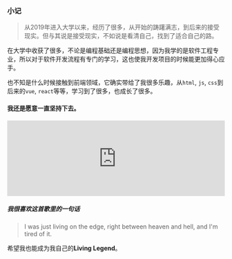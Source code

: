 ### 小记

> 从2019年进入大学以来，经历了很多，从开始的踌躇满志，到后来的接受现实。但与其说是接受现实，不如说是看清自己，找到了适合自己的路。

在大学中收获了很多，不论是编程基础还是编程思想，因为我学的是软件工程专业，所以对于软件开发流程有专门的学习，这也使我开发项目的时候能更加得心应手。

也不知是什么时候接触到前端领域，它确实带给了我很多乐趣，从`html`, `js`, `css`到后来的`vue`, `react`等等，学习到了很多，也成长了很多。

#### 我还是愿意一直坚持下去。

<iframe allow="autoplay *; encrypted-media *; fullscreen *; clipboard-write" frameborder="0" height="175" style="width:100%;max-width:660px;overflow:hidden;background:transparent;" sandbox="allow-forms allow-popups allow-same-origin allow-scripts allow-storage-access-by-user-activation allow-top-navigation-by-user-activation" src="https://embed.music.apple.com/cn/album/living-legend/1584675130?i=1584675294&l=en"></iframe>

##### 我很喜欢这首歌里的一句话

> I was just living on the edge, right between heaven and hell, and I'm tired of it.

希望我也能成为我自己的**Living Legend**。
